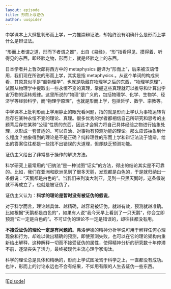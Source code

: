 ```yaml
---
layout: episode
title: 形而上与证伪
author: uuspider
---
```

中学课本上大肆批判形而上学，一力推崇辩证法，却始终没有明确什么是形而上学什么是辩证法。

“形而上者谓之道，形而下者谓之器”，出自《易经》，“形”指看得见、摸得着、听得见的东西，即经验之物，形而上，就是经验之上的东西。

日本学者井上哲次郎将西方中的 metaphysics 翻译为“形而上”，后来被汉语借用，我们现在所说的形而上学，其实是指 metaphysics 。从这个单词的构成来看，其原意似乎是“超物理学”，也就是隐藏在物理学之后的东西，“物理学原理”，试图从物理学中提取出一些永恒不变的真理，掌握这些真理就可以推导和计算出宇宙万物的运转规律。这里所说的“物理”是广义的，包括物理学、化学、生物学、经济学等经验科学，而“物理学原理”，也就是形而上学，包括哲学、数学、宗教等。

中学课本上批判形而上学用静止的眼光看问题，指的就是形而上学认为事物运转背后存在某种永恒不变的理论、真理。很多优秀的学者都相信自己所研究和思考的主题背后存在某种“公理”性质的东西，因此才会努力将自己具体经验之物进行抽象处理，以形成一套普适的、可以自洽、对事物有预测功能的理论。那么应该抽象到什么程度？抽象得到的理论是不是正确？纯粹理性的形而上学和辩证法流于诡辩，给出的答案往往都是一些找不出错误的大道理，但却缺乏预测功能。

证伪主义给出了非常易于操作的解决方法。

科学研究上最常用的“归纳法”是一种试图“证实”的方法，得出的结论其实是不可靠的。比如，我们在亚洲和欧洲见到了很多天鹅，发现都是白色的，于是就归纳出一条假说：“天鹅都是白色的”。当我们来到澳大利亚，见到一只黑天鹅时，这条假说就不再成立了，也就是被证伪了。

证伪主义认为：**科学的理论是暂时没有被证伪的假说**。

对于科学而言，理论越具体、越精确，越容易被证伪，就越有效，预测就越准确。比如根据“天鹅都是白色的”，如果有人说“我今天早上看到了一只天鹅”，你会立即预测“它一定是白色的”。不可证伪的理论不一定是错误的，却往往都没有用。

**不接受证伪的理论一定是有问题的**。弗洛伊德的精神分析学说可用于解释任何心理现象和行为，却难以做出精确的预测，即使预测失败，也可以在它的理论架构内重新给出解释，这种解释一切而不接受证伪的属性，使得精神分析的研究数十年停滞不前，逐渐丧失了活力，最终被现代主流心理学家淘汰。

科学的理论总是具体和精确的，形而上学试图凌驾于科学之上，一直都没有成功。也许，形而上的讨论永远也不会有结果，不如用有限的人生去证伪一些东西。

***

[[Episode][episode]]

[episode]:http://about.uuspider.com/2019/06/02/episodeindex.html

